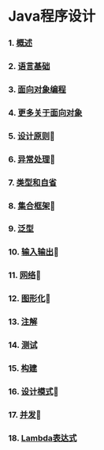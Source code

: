 # Java程序设计

<!-- 使用说明

本地运行
``` bash
git clone https://github.com/njuics/java-2018f.git
cd java-2018f
npm install
npm install http-server -g
http-server
```

打开浏览器访问http://localhost:8080 -->


### 1. [概述](slides/1)
### 2. [语言基础](slides/2)
### 3. [面向对象编程](slides/3)
### 4. [更多关于面向对象](slides/4)
### 5. [设计原则](slides/5)🙋
### 6. [异常处理](slides/6)🙋
### 7. [类型和自省](slides/7)
### 8. [集合框架](slides/8)🙋
### 9. [泛型](slides/9)
### 10. [输入输出](slides/10)🙋
### 11. [网络](slides/11)🙋
### 12. [图形化](slides/12)🙋
### 13. [注解](slides/13)
### 14. [测试](slides/14)
### 15. [构建](slides/15)
### 16. [设计模式](slides/16)🙋
### 17. [并发](slides/17)🙋
### 18. [Lambda表达式](slides/18)